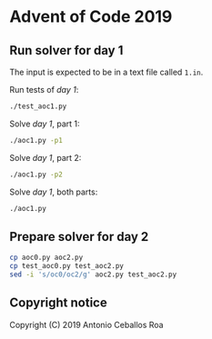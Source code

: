 # Advent of Code 2019

## Run solver for day 1

The input is expected to be in a text file called `1.in`.

Run tests of _day 1_:

```bash
./test_aoc1.py
```

Solve _day 1_, part 1:

```bash
./aoc1.py -p1
```

Solve _day 1_, part 2:

```bash
./aoc1.py -p2
```

Solve _day 1_, both parts:

```bash
./aoc1.py
```

## Prepare solver for day 2

```bash
cp aoc0.py aoc2.py
cp test_aoc0.py test_aoc2.py
sed -i 's/oc0/oc2/g' aoc2.py test_aoc2.py
```

## Copyright notice

Copyright (C) 2019 Antonio Ceballos Roa

